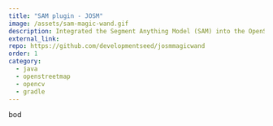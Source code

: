 ```yaml
---
title: "SAM plugin - JOSM"
image: /assets/sam-magic-wand.gif
description: Integrated the Segment Anything Model (SAM) into the OpenStreetMap Ecosystem Using JOSM, an Editing Tool.
external_link: 
repo: https://github.com/developmentseed/josmmagicwand
order: 1
category: 
  - java
  - openstreetmap
  - opencv
  - gradle
---
```


bod

